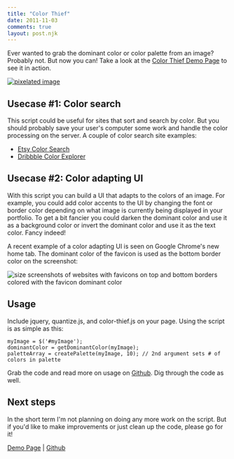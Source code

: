 ```yaml
---
title: "Color Thief"
date: 2011-11-03
comments: true
layout: post.njk
---
```

Ever wanted to grab the dominant color or color palette from an image? Probably not. But now you can! Take a look at the <a href="http://lokeshdhakar.com/projects/color-thief" class="loadPageInline">Color Thief Demo Page</a> to see it in action.

<div class="figure">
  <a href="http://lokeshdhakar.com/projects/color-thief/">
    <img src="/media/posts/color-thief/color-thief-pixels.png" alt="pixelated image" title="color thief example" />
  </a>
</div>

## Usecase #1: Color search

This script could be useful for sites that sort and search by color. But you should probably save your user's computer some work and handle the color processing on the server. A couple of color search site examples:

*   [Etsy Color Search][2]
*   [Dribbble Color Explorer][3]

## Usecase #2: Color adapting UI

With this script you can build a UI that adapts to the colors of an image. For example, you could add color accents to the UI by changing the font or border color depending on what image is currently being displayed in your portfolio. To get a bit fancier you could darken the dominant color and use it as a background color or invert the dominant color and use it as the text color. Fancy indeed!

A recent example of a color adapting UI is seen on Google Chrome's new home tab. The dominant color of the favicon is used as the bottom border color on the screenshot:

<div class="figure">
  <img style="max-width: 665px" src="/media/posts/color-thief/chrome-home-tab.png" alt="size screenshots of websites with favicons on top and bottom borders colored with the favicon dominant color" title="chrome_home_tab" />
</div>

## Usage

Include jquery, quantize.js, and color-thief.js on your page. Using the script is as simple as this:

<pre><code class="prism language-js line-numbers">myImage = $('#myImage');
dominantColor = getDominantColor(myImage);
paletteArray = createPalette(myImage, 10); // 2nd argument sets # of colors in palette
</code></pre>

Grab the code and read more on usage on [Github][4]. Dig through the code as well.

## Next steps

In the short term I'm not planning on doing any more work on the script. But if you'd like to make improvements or just clean up the code, please go for it!

[Demo Page][1] | [Github][4]

 [1]: http://lokeshdhakar.com/projects/color-thief/
 [2]: http://www.etsy.com/color.php
 [3]: http://dribbble.com/colors/
 [4]: https://github.com/lokesh/color-thief

<link rel="stylesheet" href="/css/prism-syntax-highlighting.css">

<script src="/js/prism.min.js"></script>
